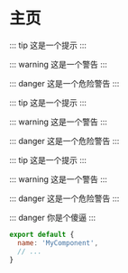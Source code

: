 # 主页

::: tip
这是一个提示
:::

::: warning
这是一个警告
:::

::: danger
这是一个危险警告
:::


::: tip
这是一个提示
:::

::: warning
这是一个警告
:::

::: danger
这是一个危险警告
:::


::: tip
这是一个提示
:::

::: warning
这是一个警告
:::

::: danger
这是一个危险警告
:::

::: danger
你是个傻逼
:::

``` js
export default {
  name: 'MyComponent',
  // ...
}
```
